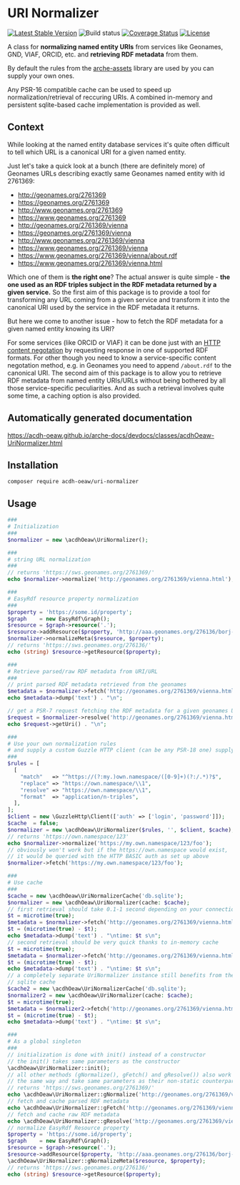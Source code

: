 # URI Normalizer

[![Latest Stable Version](https://poser.pugx.org/acdh-oeaw/uri-normalizer/v/stable)](https://packagist.org/packages/acdh-oeaw/uri-normalizer)
![Build status](https://github.com/acdh-oeaw/uriNormalizer/workflows/phpunit/badge.svg?branch=master)
[![Coverage Status](https://coveralls.io/repos/github/acdh-oeaw/uriNormalizer/badge.svg?branch=master)](https://coveralls.io/github/acdh-oeaw/uriNormalizer?branch=master)
[![License](https://poser.pugx.org/acdh-oeaw/uri-normalizer/license)](https://packagist.org/packages/acdh-oeaw/uri-normalizer)

A class for **normalizing named entity URIs** from services like Geonames, GND, VIAF, ORCID, etc. and **retrieving RDF metadata** from them.

By default the rules from the [arche-assets](https://github.com/acdh-oeaw/arche-assets) library are used by you can supply your own ones.

Any PSR-16 compatible cache can be used to speed up normalization/retrieval of reccuring URIs.
A combined in-memory and persistent sqlite-based cache implementation is provided as well.

## Context

While looking at the named entity database services it's quite often difficult to tell which URL is a canonical URI for a given named entity.

Just let's take a quick look at a bunch (there are definitely more) of Geonames URLs describing exactly same Geonames named entity with id 2761369:

* http://geonames.org/2761369
* https://geonames.org/2761369
* http://www.geonames.org/2761369
* https://www.geonames.org/2761369
* http://geonames.org/2761369/vienna
* https://geonames.org/2761369/vienna
* http://www.geonames.org/2761369/vienna
* https://www.geonames.org/2761369/vienna
* https://www.geonames.org/2761369/vienna/about.rdf
* https://www.geonames.org/2761369/vienna.html

Which one of them is **the right one**? The actual answer is quite simple - **the one used as an RDF triples subject in the RDF metadata returned by a given service.**
So the first aim of this package is to provide a tool for transforming any URL coming from a given service and transform it into the canonical URI used by the service in the RDF metadata it returns.

But here we come to another issue - how to fetch the RDF metadata for a given named entity knowing its URI?

For some services (like ORCID or VIAF) it can be done just with an [HTTP content negotation](https://developer.mozilla.org/en-US/docs/Web/HTTP/Headers/Accept) by requesting response in one of supported RDF formats. For other though you need to know a service-specific content negotation method, e.g. in Geonames you need to append `/about.rdf` to the canonical URI.
The second aim of this package is to allow you to retrieve RDF metadata from named entity URIs/URLs without being bothered by all those service-specific peculiarities.
And as such a retrieval involves quite some time, a caching option is also provided.

## Automatically generated documentation

https://acdh-oeaw.github.io/arche-docs/devdocs/classes/acdhOeaw-UriNormalizer.html

## Installation

```
composer require acdh-oeaw/uri-normalizer
```

## Usage

```php
###
# Initialization
###
$normalizer = new \acdhOeaw\UriNormalizer();

###
# string URL normalization
###
// returns 'https://sws.geonames.org/2761369/'
echo $normalizer->normalize('http://geonames.org/2761369/vienna.html');

###
# EasyRdf resource property normalization
###
$property = 'https://some.id/property';
$graph    = new EasyRdf\Graph();
$resource = $graph->resource('.');
$resource->addResource($property, 'http://aaa.geonames.org/276136/borj-ej-jaaiyat.html');
$normalizer->normalizeMeta($resource, $property);
// returns 'https://sws.geonames.org/276136/'
echo (string) $resource->getResource($property);

###
# Retrieve parsed/raw RDF metadata from URI/URL
###
// print parsed RDF metadata retrieved from the geonames
$metadata = $normalizer->fetch('http://geonames.org/2761369/vienna.html');
echo $metadata->dump('text') . "\n";

// get a PSR-7 request fetching the RDF metadata for a given geonames URL
$request = $normalizer->resolve('http://geonames.org/2761369/vienna.html');
echo $request->getUri() . "\n";

###
# Use your own normalization rules
# and supply a custom Guzzle HTTP client (can be any PSR-18 one) supplying authentication
###
$rules = [
  [
    "match"   => "^https://(?:my.)own.namespace/([0-9]+)(?:/.*)?$",
    "replace" => "https://own.namespace/\\1",
    "resolve" => "https://own.namespace/\\1",
    "format"  => "application/n-triples",
  ],
];
$client = new \GuzzleHttp\Client(['auth' => ['login', 'password']]);
$cache  = false;
$normalizer = new \acdhOeaw\UriNormalizer($rules, '', $client, $cache);
// returns 'https://own.namespace/123'
echo $normalizer->normalize('https://my.own.namespace/123/foo');
// obviously won't work but if the https://own.namespace would exist,
// it would be queried with the HTTP BASIC auth as set up above
$normalizer->fetch('https://my.own.namespace/123/foo');

###
# Use cache
###
$cache = new \acdhOeaw\UriNormalizerCache('db.sqlite');
$normalizer = new \acdhOeaw\UriNormalizer(cache: $cache);
// first retrieval should take 0.1-1 second depending on your connection speed
$t = microtime(true);
$metadata = $normalizer->fetch('http://geonames.org/2761369/vienna.html');
$t = (microtime(true) - $t);
echo $metadata->dump('text') . "\ntime: $t s\n";
// second retrieval should be very quick thanks to in-memory cache
$t = microtime(true);
$metadata = $normalizer->fetch('http://geonames.org/2761369/vienna.html');
$t = (microtime(true) - $t);
echo $metadata->dump('text') . "\ntime: $t s\n";
// a completely separate UriNormalizer instance still benefits from the persistent
// sqlite cache
$cache2 = new \acdhOeaw\UriNormalizerCache('db.sqlite');
$normalizer2 = new \acdhOeaw\UriNormalizer(cache: $cache);
$t = microtime(true);
$metadata = $normalizer2->fetch('http://geonames.org/2761369/vienna.html');
$t = (microtime(true) - $t);
echo $metadata->dump('text') . "\ntime: $t s\n";

###
# As a global singleton
###
// initialization is done with init() instead of a constructor
// the init() takes same parameters as the constructor
\acdhOeaw\UriNormalizer::init();
// all other methods (gNormalize(), gFetch() and gResolve()) also work in 
// the same way and take same parameters as their non-static counterparts
// returns 'https://sws.geonames.org/2761369/'
echo \acdhOeaw\UriNormalizer::gNormalize('http://geonames.org/2761369/vienna.html');
// fetch and cache parsed RDF metadata
echo \acdhOeaw\UriNormalizer::gFetch('http://geonames.org/2761369/vienna.html')->dump('text');
// fetch and cache raw RDF metadata
echo \acdhOeaw\UriNormalizer::gResolve('http://geonames.org/2761369/vienna.html')->getBody();
// normalize EasyRdf Resource property
$property = 'https://some.id/property';
$graph    = new EasyRdf\Graph();
$resource = $graph->resource('.');
$resource->addResource($property, 'http://aaa.geonames.org/276136/borj-ej-jaaiyat.html');
\acdhOeaw\UriNormalizer::gNormalizeMeta($resource, $property);
// returns 'https://sws.geonames.org/276136/'
echo (string) $resource->getResource($property);

```

